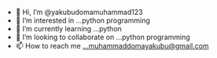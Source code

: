 - 👋 Hi, I’m @yakubudomamuhammad123
- 👀 I’m interested in ...python programming
- 🌱 I’m currently learning ...python
- 💞️ I’m looking to collaborate on ...python programming
- 📫 How to reach me ...muhammaddomayakubu@gmail.com

<!---
yakubudomamuhammad123/yakubudomamuhammad123 is a ✨ special ✨ repository because its `README.md` (this file) appears on your GitHub profile.
You can click the Preview link to take a look at your changes.
--->
